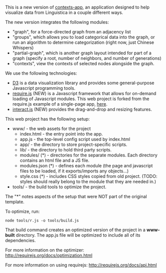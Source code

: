 This is a new version of [contexts-app](http://rcc-uchicago.github.io/ling-viz/contexts-app/), an
application designed to help visualize data from Linguistica in a couple different ways.

The new version integrates the following modules:

* "graph", for a force-directed graph from an adjacency list
* "groups", which allows you to load categorical data into the graph, or run an algorithm to
determine categorization (right now, just Chinese Whispers)
* "partial-graph", which is another graph layout intended for part of a graph (specify a root, number of neighbors, and number of generations)
* "contexts", view the contexts of selected nodes alongside the graph.

We use the following technologies:

* [D3](d3js.org) is a data visualization library and provides some general-purpose Javascript programming tools.
* [require.js](requirejs.org) (NEW) is a Javascript framework that allows for on-demand loading of Javascript modules. This web project is forked from the require.js example of a single-page app, [here](https://github.com/volojs/create-template).
* [interact.js](interactjs.io) (NEW) provides the drag-and-drop and resizing features.

This web project has the following setup:

* www/ - the web assets for the project
    * index.html - the entry point into the app.
    * app.js - the top-level config script used by index.html
    * app/ - the directory to store project-specific scripts.
    * lib/ - the directory to hold third party scripts.
    * modules/ (\*) - directories for the separate modules. Each directory contains an html file and a JS file.
    * modules.json (\*) - defines each module (the page and javascript files to be loaded, if it exports/imports any objects...)
    * style.css (\*) - includes CSS styles copied from old project. (TODO: styles should really belong to the module that they are needed in.)
* tools/ - the build tools to optimize the project.

The "\*" notes aspects of the setup that were NOT part of the original template.

To optimize, run:

    node tools/r.js -o tools/build.js

That build command creates an optimized version of the project in a
**www-built** directory. The app.js file will be optimized to include
all of its dependencies.

For more information on the optimizer:
http://requirejs.org/docs/optimization.html

For more information on using requirejs:
http://requirejs.org/docs/api.html
